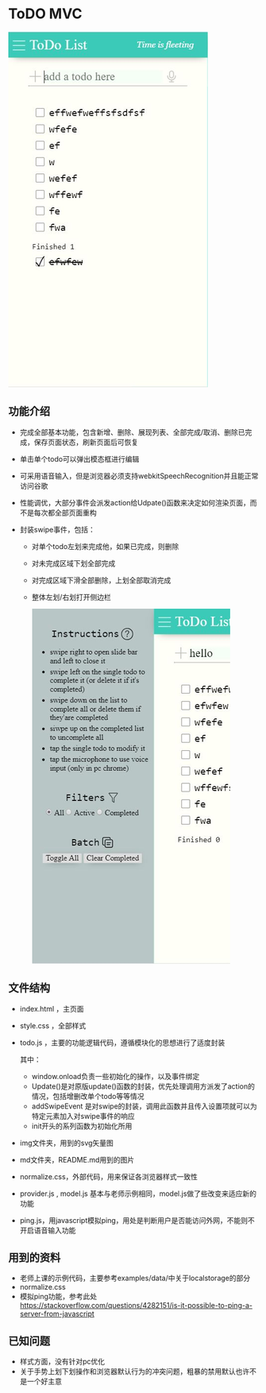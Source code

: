 # ToDO MVC
![](./md/view.jpg)

## 功能介绍

* 完成全部基本功能，包含新增、删除、展现列表、全部完成/取消、删除已完成，保存页面状态，刷新页面后可恢复

* 单击单个todo可以弹出模态框进行编辑

* 可采用语音输入，但是浏览器必须支持webkitSpeechRecognition并且能正常访问谷歌 

* 性能调优，大部分事件会派发action给Udpate()函数来决定如何渲染页面，而不是每次都全部页面重构

* 封装swipe事件，包括：

  * 对单个todo左划来完成他，如果已完成，则删除

  * 对未完成区域下划全部完成

  * 对完成区域下滑全部删除，上划全部取消完成

  * 整体左划/右划打开侧边栏 

    ![](./md/slide.jpg)

## 文件结构

  * index.html ，主页面
  * style.css ，全部样式

  * todo.js ，主要的功能逻辑代码，遵循模块化的思想进行了适度封装

    其中：

    * window.onload负责一些初始化的操作，以及事件绑定
    * Update()是对原版update()函数的封装，优先处理调用方派发了action的情况，包括增删改单个todo等等情况
    * addSwipeEvent 是对swipe的封装，调用此函数并且传入设置项就可以为特定元素加入对swipe事件的响应
    * init开头的系列函数为初始化所用

  * img文件夹，用到的svg矢量图
  * md文件夹，README.md用到的图片
  * normalize.css，外部代码，用来保证各浏览器样式一致性
  * provider.js , model.js 基本与老师示例相同，model.js做了些改变来适应新的功能
  * ping.js，用javascript模拟ping，用处是判断用户是否能访问外网，不能则不开启语音输入功能

  ## 用到的资料

  * 老师上课的示例代码，主要参考examples/data/中关于localstorage的部分
  * normalize.css 
  * 模拟ping功能，参考此处 https://stackoverflow.com/questions/4282151/is-it-possible-to-ping-a-server-from-javascript

  ## 已知问题
  * 样式方面，没有针对pc优化
  * 关于手势上划下划操作和浏览器默认行为的冲突问题，粗暴的禁用默认也许不是一个好主意